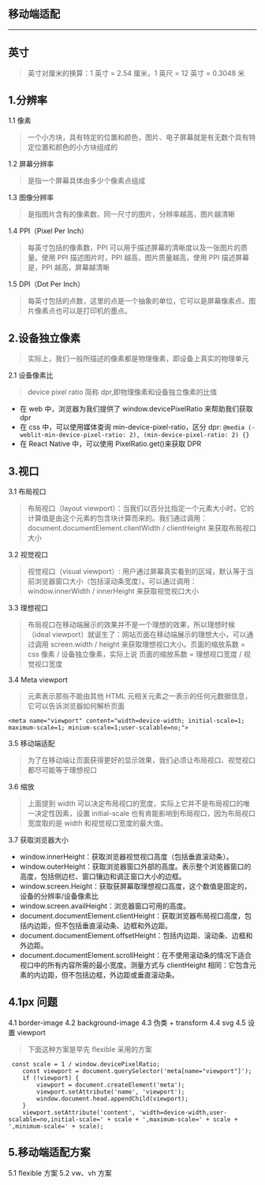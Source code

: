 ## 移动端适配

---

## 英寸

> 英寸对厘米的换算：1 英寸 = 2.54 厘米，1 英尺 = 12 英寸 = 0.3048 米

## 1.分辨率

1.1 像素

> 一个小方块，具有特定的位置和颜色，图片、电子屏幕就是有无数个具有特定位置和颜色的小方块组成的

1.2 屏幕分辨率

> 是指一个屏幕具体由多少个像素点组成

1.3 图像分辨率

> 是指图片含有的像素数，同一尺寸的图片，分辨率越高，图片越清晰

1.4 PPI（Pixel Per Inch）

> 每英寸包括的像素数，PPI 可以用于描述屏幕的清晰度以及一张图片的质量。使用 PPI 描述图片时，PPI 越高，图片质量越高，使用 PPI 描述屏幕是，PPI 越高，屏幕越清晰

1.5 DPI（Dot Per Inch）

> 每英寸包括的点数，这里的点是一个抽象的单位，它可以是屏幕像素点、图片像素点也可以是打印机的墨点。

## 2.设备独立像素

> 实际上，我们一般所描述的像素都是物理像素，即设备上真实的物理单元

2.1 设备像素比

> device pixel ratio 简称 dpr,即物理像素和设备独立像素的比值

- 在 web 中，浏览器为我们提供了 window.devicePixelRatio 来帮助我们获取 dpr
- 在 css 中，可以使用媒体查询 min-device-pixel-ratio，区分 dpr:
  `@media (-weblit-min-device-pixel-ratio: 2), (min-device-pixel-ratio: 2) {}`
- 在 React Native 中，可以使用 PixelRatio.get()来获取 DPR

## 3.视口

3.1 布局视口

> 布局视口（layout viewport）：当我们以百分比指定一个元素大小时，它的计算值是由这个元素的包含块计算而来的。我们通过调用：document.documentElement.clientWidth / clientHeight 来获取布局视口大小

3.2 视觉视口

> 视觉视口（visual viewport）: 用户通过屏幕真实看到的区域，默认等于当前浏览器窗口大小（包括滚动条宽度）。可以通过调用：window.innerWidth / innerHeight 来获取视觉视口大小

3.3 理想视口

> 布局视口在移动端展示的效果并不是一个理想的效果，所以理想时候（ideal viewport）就诞生了：网站页面在移动端展示的理想大小，可以通过调用 screen.width / height 来获取理想视口大小。页面的缩放系数 = css 像素 / 设备独立像素，实际上说 页面的缩放系数 = 理想视口宽度 / 视觉视口宽度

3.4 Meta viewport

> <meta> 元素表示那些不能由其他 HTML 元相关元素之一表示的任何元数据信息，它可以告诉浏览器如何解析页面

```
<meta name="viewport" content="width=device-width; initial-scale=1; maximum-scale=1; minium-scale=1;user-scalable=no;">
```

3.5 移动端适配

> 为了在移动端让页面获得更好的显示效果，我们必须让布局视口、视觉视口都尽可能等于理想视口

3.6 缩放

> 上面提到 width 可以决定布局视口的宽度，实际上它并不是布局视口的唯一决定性因素，设置 initial-scale 也有肯能影响到布局视口，因为布局视口宽度取的是 width 和视觉视口宽度的最大值。

3.7 获取浏览器大小

- window.innerHeight：获取浏览器视觉视口高度（包括垂直滚动条）。
- window.outerHeight：获取浏览器窗口外部的高度。表示整个浏览器窗口的高度，包括侧边栏、窗口镶边和调正窗口大小的边框。
- window.screen.Height：获取获屏幕取理想视口高度，这个数值是固定的，设备的分辨率/设备像素比
- window.screen.availHeight：浏览器窗口可用的高度。
- document.documentElement.clientHeight：获取浏览器布局视口高度，包括内边距，但不包括垂直滚动条、边框和外边距。
- document.documentElement.offsetHeight：包括内边距、滚动条、边框和外边距。
- document.documentElement.scrollHeight：在不使用滚动条的情况下适合视口中的所有内容所需的最小宽度。测量方式与 clientHeight 相同：它包含元素的内边距，但不包括边框，外边距或垂直滚动条。

## 4.1px 问题

4.1 border-image
4.2 background-image
4.3 伪类 + transform
4.4 svg
4.5 设置 viewport

> 下面这种方案是早先 flexible 采用的方案

```
 const scale = 1 / window.devicePixelRatio;
    const viewport = document.querySelector('meta[name="viewport"]');
    if (!viewport) {
        viewport = document.createElement('meta');
        viewport.setAttribute('name', 'viewport');
        window.document.head.appendChild(viewport);
    }
    viewport.setAttribute('content', 'width=device-width,user-scalable=no,initial-scale=' + scale + ',maximum-scale=' + scale + ',minimum-scale=' + scale);
```

## 5.移动端适配方案

5.1 flexible 方案
5.2 vw、vh 方案

